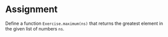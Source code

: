 # Assignment

Define a function `Exercise.maximum(ns)` that returns the greatest element in the given
list of numbers `ns`.
